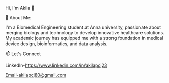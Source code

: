 Hi, I'm Akila 👋

🚀 About Me:

I'm a Biomedical Engineering student at Anna university, passionate about merging biology and technology to develop innovative healthcare solutions. My academic journey has equipped me with a strong foundation in medical device design, bioinformatics, and data analysis.

📫 Let's Connect

LinkedIn-https://www.linkedin.com/in/akilapcj23

Email-akilapcj80@gmail.com

